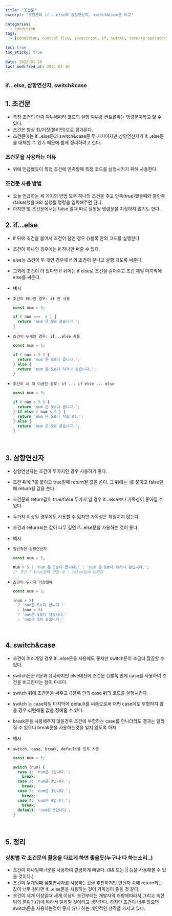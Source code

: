 ```yaml
---
title: "조건문"
excerpt: "조건문의 if...else와 삼항연산자, switch&case문 비교"

categories:
  - condition
tags:
  - [condition, control flow, javascript, if, switch, ternary operator]

toc: true
toc_sticky: true
 
date: 2022-01-28
last_modified_at: 2022-01-30
---
```


### if...else, 삼항연산자, switch&case

## 1. 조건문

  - 특정 조건의 만족 여부에따라 코드의 실행 여부를 컨트롤하는 명령문이라고 할 수 있다.
  - 조건은 항상 참/거짓(불리언)으로 평가된다.
  - 조건문에는 if...else문과 switch&case문 두 가지이지만 삼항연산자가 if...else문을 대체할 수 있기 때문에 함께 정리하려고 한다.


### 조건문을 사용하는 이유
  - 위에 언급했듯이 특정 조건에 만족할때 특정 코드를 실행시키기 위해 사용한다.


### 조건문 사용 방법
  - 오늘 언급하는 세 가지의 방법 모두 하나의 조건을 주고 만족(true)했을때와 불만족(false)했을때의 실행될 명령을 입력해주면 된다.
  - 하지만 몇 조건문에서는 false 일때 따로 실행될 명령문을 지정하지 않기도 한다.


## 2. if...else

  - if 뒤에 조건을 붙여서 조건이 참인 경우 {}블록 안의 코드를 실행한다
  - 조건이 하나인 경우에는 if 하나만 써줄 수 있다.
  - else는 조건이 두 개인 경우에 if 의 조건이 끝나고 실행 되도록 써준다.
  - 그외에 조건이 더 있다면 if 뒤에는 if else로 조건을 걸어주고 조건 제일 마지막에 else를 써준다.

  - 예시

  - `조건이 하나인 경우: if 만 사용`
    ```jsx
    const num = 5;

    if ( num ===  5 ) {
      return 'num 은 5와 같습니다.';
    }
    ```

  - `조건이 두개인 경우: if...else 사용`
    ```jsx
    const num = 5;

    if ( num > 5 ) {
      return 'num 은 5보다 큽니다.';
    } else {
      return 'num 은 5보다 작거나 같습니다.';
    }
    ```


  - `조건이 세 개 이상인 경우: if ... if else ... else`
    ```jsx
    const num = 5;

    if ( num > 5 ) {
      return 'num 은 5보다 큽니다.';
    } if else ( num < 5 ) {
      return 'num 은 5보다 작습니다.';
    } else {
      return 'num 은 5와 같습니다.';
    }
    ```

<br>

## 3. 삼항연산자

  - 삼항연산자는 조건이 두가지인 경우 사용하기 좋다.
  - 조건 뒤에 ?를 붙이고 true일때 return될 값을 쓴다. 그 뒤에는 :를 붙이고 false일때 return될 값을 쓴다.
  - 조건문의 return값이 true/false 두가지 일 경우 if...else보다 가독성이 좋아질 수 있다.
  - 두가지 이상일 경우에도 사용할 수 있지만 가독성은 책임지지 않는다.
  - 조건과 return되는 값이 너무 길면 if...else문을 사용하는 것이 좋다.


  - 예시

  - `일반적인 삼항연산자`
    ```jsx
    const num = 5;

    num > 5 ? 'num 은 5보다 큽니다.' : 'num 은 5보다 작거나 같습니다.';
    // 조건 ? true일때 반환 값 : false일때 반환값
    ```

  - `조건이 두가지 이상일때`
    ```jsx
    const num = 5;

    (num > 5)
      ? 'num은 5보다 큽니다.'
      : (num < 5)
      ? 'num은 5보다 작습니다.'
      : 'num은 5와 같습니다.'
    ```

    <br>

## 4. switch&case

  - 조건이 여러개일 경우 if...else문을 사용해도 좋지만 switch문이 조금더 깔끔할 수 있다.
  - switch문은 if문과 유사하지만 else대신에 조건문 {}블록 안에 case를 사용하여 조건을 비교한다는 점이 다르다.
  - switch 뒤에 조건문을 써주고 {}블록 안의 case 뒤의 코드를 실행시킨다.
  - switch 는 case제일 마지막에 default를 써줌으로써 어떤 case에도 부합하지 않을 경우 리턴해줄 값을 정해줄 수 있다.
  - break문을 사용해주지 않을경우 조건에 부합하는 case를 만나더라도 결과는 달라질 수 있으니 break문을 사용하는것을 잊지 않도록 하자.

  - 예시

  - `switch, case, break, default를 모두 사용`
    ```jsx
    const num = 5;

    switch (num) {
      case 1: 'num은 1입니다.';
        break;
      case 2: 'num은 2입니다.';
        break;
      case 3: 'num은 3입니다.';
        break;
      case 4: 'num은 4입니다.';
        break;
      default: 'num은 5입니다.;
    }
    ```

<br>

## 5. 정리

### 상황별 각 조건문의 활용을 다르게 하면 좋을듯(누구나 다 하는소리..)
  - 조건이 하나일때
    if문을 사용하여 깔끔하게 빼낸다.
    (&& 또는 || 등을 사용해볼 수 있을 것이다.)
  - 조건이 두개일때
    삼항연사자를 사용하는것을 추천하지만 연산자 속에 return되는 값이 너무 길다면 if...else문을 사용하는 것이 가독성이 좋을 것 같다.
  - 조건이 세개 이상일때
    세개 이상의 조건부터는 개발자의 취향에따라서 그리고 속한 팀의 분위기(?)에 따라서 달라질 것이라고 생각한다.
    하지만 조건이 너무 많으면 switch문을 사용하는것이 좋지 않나 하는 개인적인 생각을 가지고 있다.
